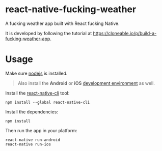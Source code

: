 # react-native-fucking-weather

A fucking weather app built with React fucking Native.

It is developed by following the tutorial at https://cloneable.io/p/build-a-fucking-weather-app.

# Usage

Make sure [nodejs] is installed.

> Also install the **Android** or **iOS** [development environment][rn-getting-started] as well.

Install the [react-native-cli] tool:

    npm install --global react-native-cli

Install the dependencies:

    npm install

Then run the app in your platform:

    react-native run-android
    react-native run-ios

[nodejs]: https://nodejs.org
[react-native-cli]: https://www.npmjs.com/package/react-native-cli
[rn-getting-started]: https://facebook.github.io/react-native/docs/getting-started.html
[yarn]: htts://yarnpkg.com
